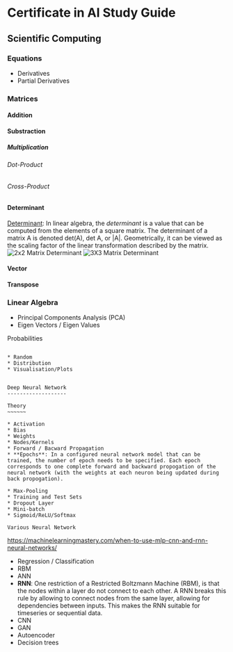 Certificate in AI Study Guide
=============================

Scientific Computing
--------------------

### Equations

* Derivatives
* Partial Derivatives

### Matrices

#### Addition
#### Substraction
##### Multiplication
###### Dot-Product
###### Cross-Product
#### Determinant
[Determinant](https://en.wikipedia.org/wiki/Determinant): In linear algebra, the *determinant* is a value that can be computed from the elements of a square matrix. The determinant of a matrix A is denoted det(A), det A, or |A|. Geometrically, it can be viewed as the scaling factor of the linear transformation described by the matrix. ![2x2 Matrix Determinant](https://wikimedia.org/api/rest_v1/media/math/render/svg/5b2e40d390e1d26039aabee44c7d1d86c8755232) ![3X3 Matrix Determinant](https://wikimedia.org/api/rest_v1/media/math/render/svg/14f2f2a449d6d152ee71261e47551aa0a31c801e)
#### Vector
#### Transpose

### Linear Algebra

* Principal Components Analysis (PCA)
* Eigen Vectors / Eigen Values


Probabilities
~~~~~~~~~~~~~

* Random
* Distribution
* Visualisation/Plots


Deep Neural Network
-------------------

Theory
~~~~~~

* Activation
* Bias
* Weights
* Nodes/Kernels
* Forward / Bacward Propagation
* **Epochs**: In a configured neural network model that can be trained, the number of epoch needs to be specified. Each epoch corresponds to one complete forward and backward propogation of the neural network (with the weights at each neuron being updated during back propogation).

* Max-Pooling
* Training and Test Sets
* Dropout Layer
* Mini-batch
* Sigmoid/ReLU/Softmax

Various Neural Network
~~~~~~~~~~~~~~~~~~~~~~

https://machinelearningmastery.com/when-to-use-mlp-cnn-and-rnn-neural-networks/

* Regression / Classification
* RBM
* ANN
* **RNN**: One restriction of a Restricted Boltzmann Machine (RBM), is that the nodes within a layer do not connect to each other.
A RNN breaks this rule by allowing to connect nodes from the same layer, allowing for dependencies between inputs.
This makes the RNN suitable for timeseries or sequential data. 
* CNN
* GAN
* Autoencoder
* Decision trees
